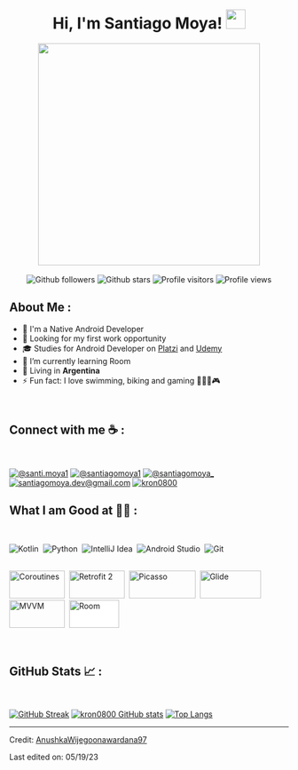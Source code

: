 
<h1 align="center"> Hi, I'm Santiago Moya! <img src="https://media.giphy.com/media/hvRJCLFzcasrR4ia7z/giphy.gif" width="35"> </h1>


<div align="center">
  <div class="container">
    <a href="https://discord.com/users/315177992651276290">
      <img src="https://lanyard.cnrad.dev/api/315177992651276290" width="400">
    </a>
  </div>
  <br>
  <div class="bottom-elements">
    <img src="https://img.shields.io/github/followers/kron0800?style=social" alt="Github followers">
    <img src="https://img.shields.io/github/stars/kron0800?style=social" alt="Github stars">
    <img src="https://visitor-badge.laobi.icu/badge?page_id=kron0800.repoName" alt="Profile visitors">
    <img src="https://komarev.com/ghpvc/?username=kron0800" alt="Profile views">
  </div>
</div>


## About Me :
- 📲 I'm a Native Android Developer
- 💼 Looking for my first work opportunity
- 🎓 Studies for Android Developer on [Platzi](https://www.londonmet.ac.uk/) and [Udemy](https://www.udemy.com)
- 🌱 I’m currently learning Room 
- 🏡 Living in **Argentina**
- ⚡  Fun fact: I love swimming, biking and gaming 🏊🏼🚴🎮
<br>

## Connect with me ☕ :

<br>

[![@santi.moya1](https://img.icons8.com/fluency/48/000000/instagram-new.png "@santi.moya1")](https://www.instagram.com/santi.moya1/) 
[![@santiagomoya1](https://img.icons8.com/fluency/48/000000/linkedin.png "@santiagomoya1")](https://www.linkedin.com/in/santiagomoya1/) [![@santiagomoya_](https://img.icons8.com/fluency/48/000000/twitter-squared.png "@santiagomoya_")](https://twitter.com/santiagomoya_) [![santiagomoya.dev@gmail.com](https://img.icons8.com/fluency/48/000000/apple-mail.png "santiagomoya.dev@gmail.com")](santiagomoya.dev@gmail.com)
[![kron0800](https://img.icons8.com/?size=48&id=2mIgusGquJFz&format=png "kron0800")](https://discord.com/users/315177992651276290)
<br>

## What I am Good at 🧑‍💻 :

<br>

<img alt="Kotlin" src="https://img.icons8.com/?size=48&id=ZoxjA0jZDdFZ&format=png"/> ‎
<img alt="Python" src="https://img.icons8.com/?size=48&id=13441&format=png"/> ‎ 
<img alt="IntelliJ Idea" src="https://img.icons8.com/?size=48&id=61466&format=png"/> ‎
<img alt="Android Studio" src="https://img.icons8.com/?size=48&id=04OFrkjznvcd&format=png"/> ‎
<img alt="Git" src="https://img.icons8.com/?size=50&id=20906&format=png"/>

‎  
<img alt="Coroutines" src="https://repository-images.githubusercontent.com/61722736/08e87280-62dc-11ea-8fed-a8a4a4ea865d" width="100" height="50"/> ‎ 
<img alt="Retrofit 2" src="https://i.imgur.com/EtbpzzZ.png" width="100" height="50"/> ‎ 
<img alt="Picasso" src="https://redwerk.com/wp-content/uploads/2020/07/Picasso_logo.png" width="120" height="50"/> ‎ 
<img alt="Glide" src="https://encrypted-tbn2.gstatic.com/images?q=tbn:ANd9GcQAfjmwiesEzCVtmsniZltg-ZErNVzFil_GvcUrhH918TzhoXLz" width="110" height="50"/> ‎ 
<img alt="MVVM" src="https://www.remoterocketship.com/images/blog/MVVM-icon-for-blog.jpg" width="100" height="50"/> ‎ 
<img alt="Room" src="https://images.squarespace-cdn.com/content/v1/5c59aff965a70750db3543b0/e103aab2-c010-4493-ae75-28202876f40f/Room-logo+copy.pdf+%281%29.png" width="90" height="50" style="background-color:white;"/>

<br>

## GitHub Stats 📈 :

<br>

[![GitHub Streak](https://github-readme-streak-stats.herokuapp.com?user=kron0800&theme=algolia&date_format=M%20j%5B%2C%20Y%5D)](https://git.io/streak-stats) [![kron0800 GitHub stats](https://github-readme-stats.vercel.app/api?username=kron0800&theme=algolia)](https://github.com/kron0800/github-readme-stats) [![Top Langs](https://github-readme-stats.vercel.app/api/top-langs/?username=kron0800&theme=algolia)](https://github.com/kron0800/github-readme-stats) 



---

Credit: [AnushkaWijegoonawardana97](https://github.com/AnushkaWijegoonawardana97)

Last edited on: 05/19/23
